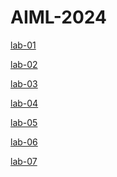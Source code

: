 # AIML-2024
[lab-01](https://github.com/Mundrathivaishnavi/AIML-2024/blob/main/firstnotebook1.ipynb)

[lab-02]()

[lab-03](https://github.com/Mundrathivaishnavi/AIML-2024/blob/main/Lab03.ipynb)

[lab-04](https://github.com/Mundrathivaishnavi/AIML-2024/blob/main/Lab04.ipynb)

[lab-05](https://github.com/Mundrathivaishnavi/AIML-2024/blob/main/AIML_LAB05.ipynb)

[lab-06](https://github.com/Mundrathivaishnavi/AIML-2024/blob/main/Lab6.ipynb)

[lab-07]()
